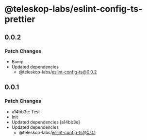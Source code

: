 # @teleskop-labs/eslint-config-ts-prettier

## 0.0.2

### Patch Changes

- Bump
- Updated dependencies
  - @teleskop-labs/eslint-config-ts@0.0.2

## 0.0.1

### Patch Changes

- a14bb3e: Test
- Init
- Updated dependencies [a14bb3e]
- Updated dependencies
  - @teleskop-labs/eslint-config-ts@0.0.1
